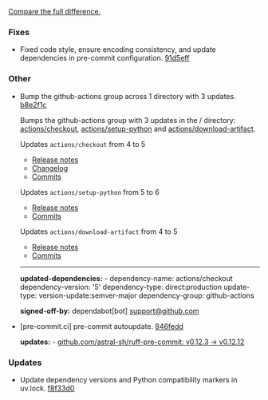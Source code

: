 [Compare the full difference.](https://github.com/callowayproject/bump-my-version/compare/1.2.1...1.2.2)

### Fixes

- Fixed code style, ensure encoding consistency, and update dependencies in pre-commit configuration. [91d5eff](https://github.com/callowayproject/bump-my-version/commit/91d5eff6387185e48396ab1d285139aff8ad4407)
    
### Other

- Bump the github-actions group across 1 directory with 3 updates. [b8e2f1c](https://github.com/callowayproject/bump-my-version/commit/b8e2f1c397a937b0496c0120878807f1973c6c57)
    
  Bumps the github-actions group with 3 updates in the / directory: [actions/checkout](https://github.com/actions/checkout), [actions/setup-python](https://github.com/actions/setup-python) and [actions/download-artifact](https://github.com/actions/download-artifact).


  Updates `actions/checkout` from 4 to 5
  - [Release notes](https://github.com/actions/checkout/releases)
  - [Changelog](https://github.com/actions/checkout/blob/main/CHANGELOG.md)
  - [Commits](https://github.com/actions/checkout/compare/v4...v5)

  Updates `actions/setup-python` from 5 to 6
  - [Release notes](https://github.com/actions/setup-python/releases)
  - [Commits](https://github.com/actions/setup-python/compare/v5...v6)

  Updates `actions/download-artifact` from 4 to 5
  - [Release notes](https://github.com/actions/download-artifact/releases)
  - [Commits](https://github.com/actions/download-artifact/compare/v4...v5)

  ---
  **updated-dependencies:** - dependency-name: actions/checkout
dependency-version: '5'
dependency-type: direct:production
update-type: version-update:semver-major
dependency-group: github-actions

  **signed-off-by:** dependabot[bot] <support@github.com>

- [pre-commit.ci] pre-commit autoupdate. [846fedd](https://github.com/callowayproject/bump-my-version/commit/846fedd4b166f3f83ae04b72d9c6635d59f0cae2)
    
  **updates:** - [github.com/astral-sh/ruff-pre-commit: v0.12.3 → v0.12.12](https://github.com/astral-sh/ruff-pre-commit/compare/v0.12.3...v0.12.12)

### Updates

- Update dependency versions and Python compatibility markers in uv.lock. [f8f33d0](https://github.com/callowayproject/bump-my-version/commit/f8f33d0bf5c3610d265f7437734e8604fdfbf269)
    
